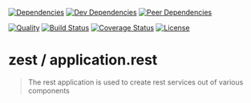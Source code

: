 [![Dependencies][dependencies-image]][dependencies-link]
[![Dev Dependencies][dev-dependencies-image]][dev-dependencies-link]
[![Peer Dependencies][peer-dependencies-image]][peer-dependencies-link]

[![Quality][quality-image]][quality-link]
[![Build Status][build-status-image]][build-status-link]
[![Coverage Status][coverage-status-image]][coverage-status-link]
[![License][license-image]][license-link]

# zest / application.rest
> The rest application is used to create rest services out of various components

[dependencies-image]: http://img.shields.io/david/zest/application.rest.svg?style=flat-square
[dependencies-link]: https://david-dm.org/zest/application.rest#info=dependencies&view=list
[dev-dependencies-image]: http://img.shields.io/david/dev/zest/application.rest.svg?style=flat-square
[dev-dependencies-link]: https://david-dm.org/zest/application.rest#info=devDependencies&view=list
[peer-dependencies-image]: http://img.shields.io/david/peer/zest/application.rest.svg?style=flat-square
[peer-dependencies-link]: https://david-dm.org/zest/application.rest#info=peerDependencies&view=list
[license-image]: http://img.shields.io/badge/license-UNLICENSE-brightgreen.svg?style=flat-square
[license-link]: http://unlicense.org
[quality-image]: http://img.shields.io/codeclimate/github/zest/application.rest.svg?style=flat-square
[quality-link]: https://codeclimate.com/github/zest/application.rest
[build-status-image]: http://img.shields.io/travis/zest/application.rest.svg?style=flat-square
[build-status-link]: https://travis-ci.org/zest/application.rest
[coverage-status-image]: http://img.shields.io/coveralls/zest/application.rest.svg?style=flat-square
[coverage-status-link]: https://coveralls.io/r/zest/application.rest